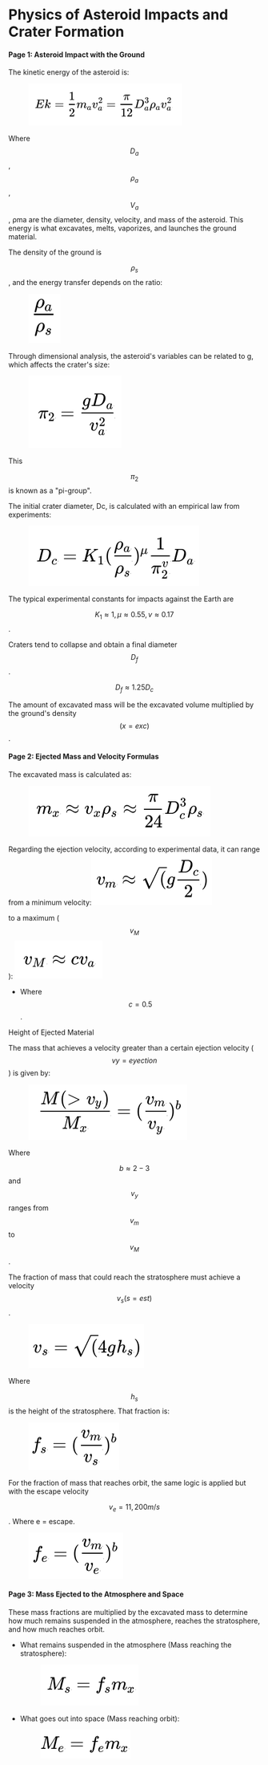 # Physics of Asteroid Impacts and Crater Formation

#### Page 1: Asteroid Impact with the Ground

The kinetic energy of the asteroid is:

<figure><img src="../.gitbook/assets/image (2).png" alt=""><figcaption></figcaption></figure>

Where $$D_a​$$, $$ρ_a$$, $$V_a$$, ρma are the diameter, density, velocity, and mass of the asteroid. This energy is what excavates, melts, vaporizes, and launches the ground material.

The density of the ground is

$$ρ_s​$$, and the energy transfer depends on the ratio:

<figure><img src="../.gitbook/assets/image (1) (1).png" alt="" width="64"><figcaption></figcaption></figure>

Through dimensional analysis, the asteroid's variables can be related to g, which affects the crater's size:

<figure><img src="../.gitbook/assets/image (2) (1).png" alt=""><figcaption></figcaption></figure>

This

$$π_2​$$ is known as a "pi-group".

The initial crater diameter, Dc, is calculated with an empirical law from experiments:

<figure><img src="../.gitbook/assets/image.png" alt=""><figcaption></figcaption></figure>

The typical experimental constants for impacts against the Earth are

$$K_1​≈1,μ≈0.55,v≈0.17$$.

Craters tend to collapse and obtain a final diameter $$D_f$$.

$$D_f​≈1.25D_c​$$

The amount of excavated mass will be the excavated volume multiplied by the ground's density $$(x = exc)$$.&#x20;

#### Page 2: Ejected Mass and Velocity Formulas

The excavated mass is calculated as:

<figure><img src="../.gitbook/assets/image (6).png" alt=""><figcaption></figcaption></figure>

Regarding the ejection velocity, according to experimental data, it can range from a minimum velocity:![](<../.gitbook/assets/image (12).png>)

&#x20;to a maximum ($$v_M​$$): ![](<../.gitbook/assets/image (11).png>)

* Where $$c=0.5$$.

Height of Ejected Material

The mass that achieves a velocity greater than a certain ejection velocity ($$vy​ = eyection$$) is given by:

<figure><img src="../.gitbook/assets/image (13).png" alt=""><figcaption></figcaption></figure>

Where

$$b≈2 - 3$$ and $$v_y​$$ ranges from $$v_m​$$ to $$v_M​$$.

The fraction of mass that could reach the stratosphere must achieve a velocity $$v_s(s =  est)$$.

<figure><img src="../.gitbook/assets/image (15).png" alt=""><figcaption></figcaption></figure>

Where

$$h_s​$$ is the height of the stratosphere. That fraction is:

<figure><img src="../.gitbook/assets/image (16).png" alt=""><figcaption></figcaption></figure>

For the fraction of mass that reaches orbit, the same logic is applied but with the escape velocity

$$v_e​=11,200 m/s​$$.  Where e = escape.

<figure><img src="../.gitbook/assets/image (17).png" alt=""><figcaption></figcaption></figure>

#### Page 3: Mass Ejected to the Atmosphere and Space

These mass fractions are multiplied by the excavated mass to determine how much remains suspended in the atmosphere, reaches the stratosphere, and how much reaches orbit.

*   What remains suspended in the atmosphere (Mass reaching the stratosphere):

    <figure><img src="../.gitbook/assets/image (19).png" alt=""><figcaption></figcaption></figure>
*   What goes out into space (Mass reaching orbit):

    <figure><img src="../.gitbook/assets/image (20).png" alt=""><figcaption></figcaption></figure>

